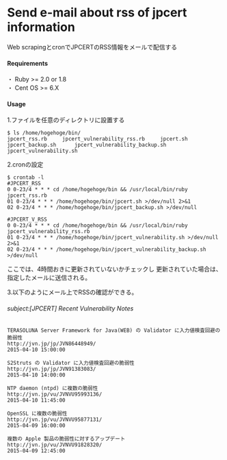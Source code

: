 # Send e-mail about rss of jpcert information 

Web scrapingとcronでJPCERTのRSS情報をメールで配信する

#### Requirements
・ Ruby >= 2.0 or 1.8  
・ Cent OS >= 6.X

#### Usage

1.ファイルを任意のディレクトリに設置する  
```
$ ls /home/hogehoge/bin/
jpcert_rss.rb     jpcert_vulnerability_rss.rb     jpcert.sh       jpcert_backup.sh      jpcert_vulnerability_backup.sh        jpcert_vulnerability.sh
```
2.cronの設定
```
$ crontab -l
#JPCERT_RSS
0 0-23/4 * * * cd /home/hogehoge/bin && /usr/local/bin/ruby jpcert_rss.rb
01 0-23/4 * * * /home/hogehoge/bin/jpcert.sh >/dev/null 2>&1
02 0-23/4 * * * /home/hogehoge/bin/jpcert_backup.sh >/dev/null 

#JPCERT_V_RSS
0 0-23/4 * * * cd /home/hogehoge/bin && /usr/local/bin/ruby jpcert_vulnerability_rss.rb
01 0-23/4 * * * /home/hogehoge/bin/jpcert_vulnerability.sh >/dev/null 2>&1
02 0-23/4 * * * /home/hogehoge/bin/jpcert_vulnerability_backup.sh >/dev/null
```
ここでは、4時間おきに更新されていないかチェックし
更新されていた場合は、指定したメールに送信される。




3.以下のようにメール上でRSSの確認ができる。

###### subject:[JPCERT] Recent Vulnerability Notes
```
TERASOLUNA Server Framework for Java(WEB) の Validator に入力値検査回避の脆弱性
http://jvn.jp/jp/JVN86448949/
2015-04-10 15:00:00

S2Struts の Validator に入力値検査回避の脆弱性
http://jvn.jp/jp/JVN91383083/
2015-04-10 14:00:00

NTP daemon (ntpd) に複数の脆弱性
http://jvn.jp/vu/JVNVU95993136/
2015-04-10 11:45:00

OpenSSL に複数の脆弱性
http://jvn.jp/vu/JVNVU95877131/
2015-04-09 16:00:00

複数の Apple 製品の脆弱性に対するアップデート
http://jvn.jp/vu/JVNVU91828320/
2015-04-09 12:45:00
```


